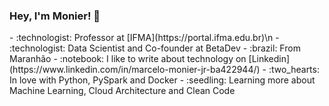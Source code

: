 ### Hey, I'm Monier! 👋

<!--
**marcelomonier/marcelomonier** is a ✨ _special_ ✨ repository because its `README.md` (this file) appears on your GitHub profile.--!>

- :technologist: Professor at [IFMA](https://portal.ifma.edu.br)\n
- :technologist: Data Scientist and Co-founder at BetaDev
- :brazil: From Maranhão
- :notebook: I like to write about technology on [Linkedin](https://www.linkedin.com/in/marcelo-monier-jr-ba422944/)
- :two_hearts: In love with Python, PySpark and Docker
- :seedling: Learning more about Machine Learning, Cloud Architecture and Clean Code

